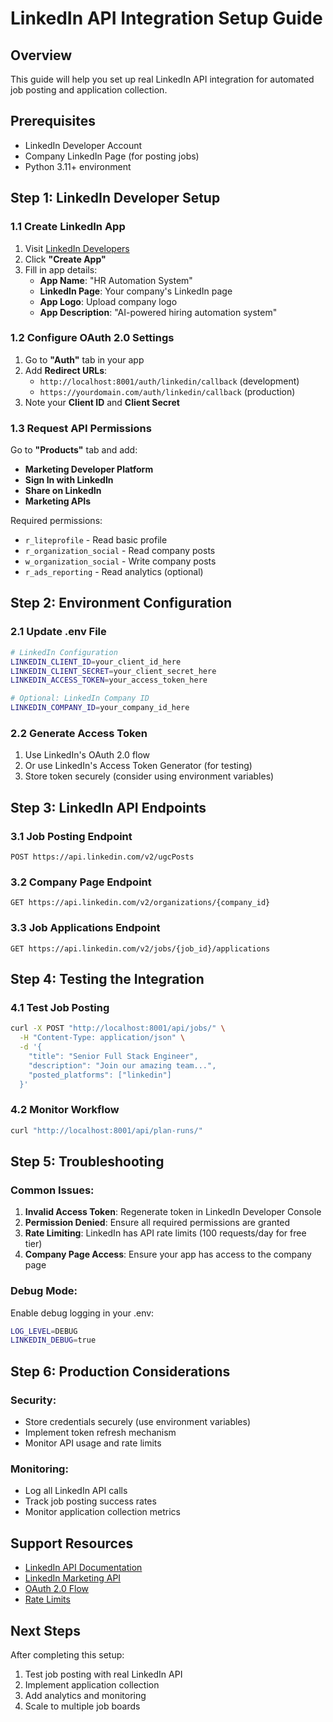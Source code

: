 # LinkedIn API Integration Setup Guide

## Overview
This guide will help you set up real LinkedIn API integration for automated job posting and application collection.

## Prerequisites
- LinkedIn Developer Account
- Company LinkedIn Page (for posting jobs)
- Python 3.11+ environment

## Step 1: LinkedIn Developer Setup

### 1.1 Create LinkedIn App
1. Visit [LinkedIn Developers](https://www.linkedin.com/developers/)
2. Click **"Create App"**
3. Fill in app details:
   - **App Name**: "HR Automation System"
   - **LinkedIn Page**: Your company's LinkedIn page
   - **App Logo**: Upload company logo
   - **App Description**: "AI-powered hiring automation system"

### 1.2 Configure OAuth 2.0 Settings
1. Go to **"Auth"** tab in your app
2. Add **Redirect URLs**:
   - `http://localhost:8001/auth/linkedin/callback` (development)
   - `https://yourdomain.com/auth/linkedin/callback` (production)
3. Note your **Client ID** and **Client Secret**

### 1.3 Request API Permissions
Go to **"Products"** tab and add:
- **Marketing Developer Platform**
- **Sign In with LinkedIn**
- **Share on LinkedIn**
- **Marketing APIs**

Required permissions:
- `r_liteprofile` - Read basic profile
- `r_organization_social` - Read company posts
- `w_organization_social` - Write company posts
- `r_ads_reporting` - Read analytics (optional)

## Step 2: Environment Configuration

### 2.1 Update .env File
```bash
# LinkedIn Configuration
LINKEDIN_CLIENT_ID=your_client_id_here
LINKEDIN_CLIENT_SECRET=your_client_secret_here
LINKEDIN_ACCESS_TOKEN=your_access_token_here

# Optional: LinkedIn Company ID
LINKEDIN_COMPANY_ID=your_company_id_here
```

### 2.2 Generate Access Token
1. Use LinkedIn's OAuth 2.0 flow
2. Or use LinkedIn's Access Token Generator (for testing)
3. Store token securely (consider using environment variables)

## Step 3: LinkedIn API Endpoints

### 3.1 Job Posting Endpoint
```
POST https://api.linkedin.com/v2/ugcPosts
```

### 3.2 Company Page Endpoint
```
GET https://api.linkedin.com/v2/organizations/{company_id}
```

### 3.3 Job Applications Endpoint
```
GET https://api.linkedin.com/v2/jobs/{job_id}/applications
```

## Step 4: Testing the Integration

### 4.1 Test Job Posting
```bash
curl -X POST "http://localhost:8001/api/jobs/" \
  -H "Content-Type: application/json" \
  -d '{
    "title": "Senior Full Stack Engineer",
    "description": "Join our amazing team...",
    "posted_platforms": ["linkedin"]
  }'
```

### 4.2 Monitor Workflow
```bash
curl "http://localhost:8001/api/plan-runs/"
```

## Step 5: Troubleshooting

### Common Issues:
1. **Invalid Access Token**: Regenerate token in LinkedIn Developer Console
2. **Permission Denied**: Ensure all required permissions are granted
3. **Rate Limiting**: LinkedIn has API rate limits (100 requests/day for free tier)
4. **Company Page Access**: Ensure your app has access to the company page

### Debug Mode:
Enable debug logging in your .env:
```bash
LOG_LEVEL=DEBUG
LINKEDIN_DEBUG=true
```

## Step 6: Production Considerations

### Security:
- Store credentials securely (use environment variables)
- Implement token refresh mechanism
- Monitor API usage and rate limits

### Monitoring:
- Log all LinkedIn API calls
- Track job posting success rates
- Monitor application collection metrics

## Support Resources

- [LinkedIn API Documentation](https://developer.linkedin.com/docs)
- [LinkedIn Marketing API](https://developer.linkedin.com/docs/marketing-api)
- [OAuth 2.0 Flow](https://developer.linkedin.com/docs/oauth2)
- [Rate Limits](https://developer.linkedin.com/docs/guide/v2/rate-limits)

## Next Steps

After completing this setup:
1. Test job posting with real LinkedIn API
2. Implement application collection
3. Add analytics and monitoring
4. Scale to multiple job boards
